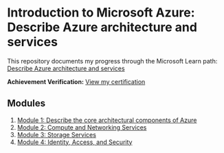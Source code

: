 # Introduction to Microsoft Azure: Describe Azure architecture and services
This repository documents my progress through the Microsoft Learn path: [Describe Azure architecture and services](https://learn.microsoft.com/en-us/training/paths/azure-fundamentals-describe-azure-architecture-services/)

**Achievement Verification:** [View my certification](https://learn.microsoft.com/api/achievements/share/en-us/HashirAli-4587/ZBFP5G32?sharingId=1F4C37747A31F4CC)

## Modules
1. [Module 1: Describe the core architectural components of Azure](module1)
2. [Module 2: Compute and Networking Services](Module2/NOTES.md)
3. [Module 3: Storage Services](Module3/NOTES.md)
4. [Module 4: Identity, Access, and Security](Module4/NOTES.md)

